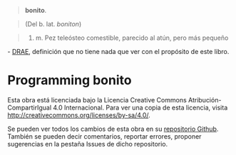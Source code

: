 > **bonito**.

> (Del b. lat. *boniton*)

> 1. m. Pez teleósteo comestible, parecido al atún, pero más pequeño

\- [DRAE], definición que no tiene nada que ver con el propósito de este libro.

# Programming bonito

Esta obra está licenciada bajo la Licencia Creative Commons Atribución-CompartirIgual 4.0 Internacional. Para ver una copia de esta licencia, visita http://creativecommons.org/licenses/by-sa/4.0/.

Se pueden ver todos los cambios de esta obra en su [repositorio Github]. También se pueden decir comentarios, reportar errores, proponer sugerencias en la pestaña Issues de dicho repositorio.

[DRAE]: http://lema.rae.es/drae/srv/search?key=bonito "Diccionario de la Real Academia Española"
[repositorio Github]: https://github.com/exacs/programming-bonito-es "Repositorio Github"

